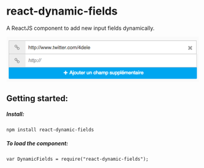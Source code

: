 react-dynamic-fields
=====================

A ReactJS component to add new input fields dynamically.


<img src="./docs/img/dynamic-fields.png" alt="Dynamic fields addition" />



Getting started:
---------------------

##### Install:

`npm install react-dynamic-fields`

##### To load the component:

`var DynamicFields = require("react-dynamic-fields");`
